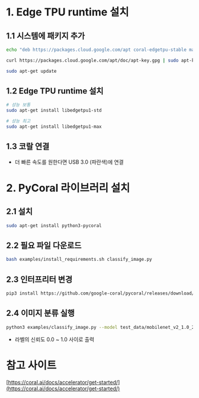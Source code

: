 # 1. Edge TPU runtime 설치

## 1.1 시스템에 패키지 추가

```bash
echo "deb https://packages.cloud.google.com/apt coral-edgetpu-stable main" | sudo tee /etc/apt/sources.list.d/coral-edgetpu.list

curl https://packages.cloud.google.com/apt/doc/apt-key.gpg | sudo apt-key add -

sudo apt-get update
```

## 1.2 Edge TPU runtime 설치

```bash
# 성능 보통
sudo apt-get install libedgetpu1-std

# 성능 최고
sudo apt-get install libedgetpu1-max
```

## 1.3 코랄 연결

- 더 빠른 속도를 원한다면  USB 3.0 (파란색)에 연결

# 2. PyCoral 라이브러리 설치

## 2.1 설치

```bash
sudo apt-get install python3-pycoral
```

## 2.2 필요 파일 다운로드

```bash
bash examples/install_requirements.sh classify_image.py
```

## 2.3 인터프리터 변경

```bash
pip3 install https://github.com/google-coral/pycoral/releases/download/release-frogfish/tflite_runtime-2.5.0-cp37-cp37m-linux_armv7l.whl
```

## 2.4 이미지 분류 실행

```bash
python3 examples/classify_image.py --model test_data/mobilenet_v2_1.0_224_inat_bird_quant_edgetpu.tflite --labels test_data/inat_bird_labels.txt --input test_data/parrot.jpg
```

- 라벨의 신뢰도 0.0 ~ 1.0 사이로 출력

# 참고 사이트

[https://coral.ai/docs/accelerator/get-started/](https://coral.ai/docs/accelerator/get-started/)
